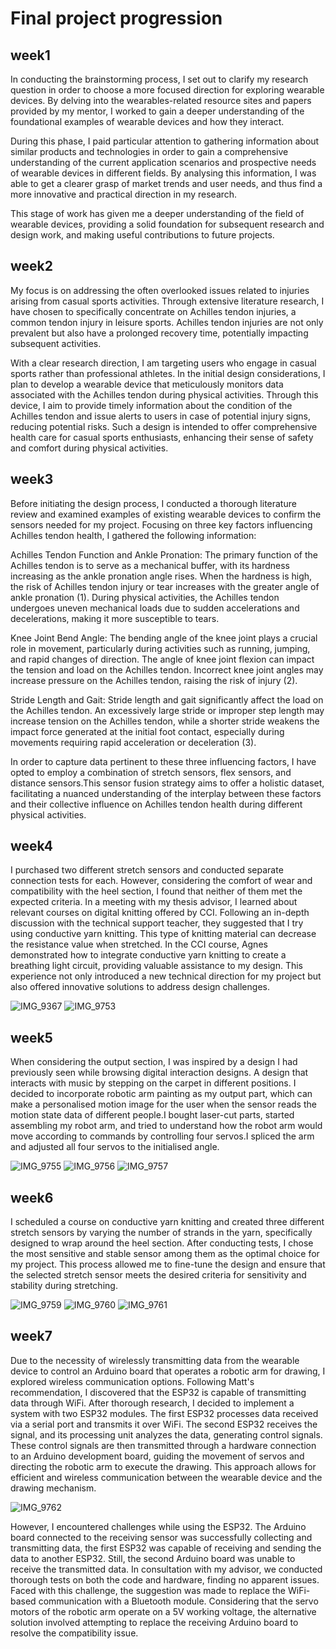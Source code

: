 # Final project progression
## week1
In conducting the brainstorming process, I set out to clarify my research question in order to choose a more focused direction for exploring wearable devices. By delving into the wearables-related resource sites and papers provided by my mentor, I worked to gain a deeper understanding of the foundational examples of wearable devices and how they interact.

During this phase, I paid particular attention to gathering information about similar products and technologies in order to gain a comprehensive understanding of the current application scenarios and prospective needs of wearable devices in different fields. By analysing this information, I was able to get a clearer grasp of market trends and user needs, and thus find a more innovative and practical direction in my research.

This stage of work has given me a deeper understanding of the field of wearable devices, providing a solid foundation for subsequent research and design work, and making useful contributions to future projects.

## week2
My focus is on addressing the often overlooked issues related to injuries arising from casual sports activities. Through extensive literature research, I have chosen to specifically concentrate on Achilles tendon injuries, a common tendon injury in leisure sports. Achilles tendon injuries are not only prevalent but also have a prolonged recovery time, potentially impacting subsequent activities.

With a clear research direction, I am targeting users who engage in casual sports rather than professional athletes. In the initial design considerations, I plan to develop a wearable device that meticulously monitors data associated with the Achilles tendon during physical activities. Through this device, I aim to provide timely information about the condition of the Achilles tendon and issue alerts to users in case of potential injury signs, reducing potential risks. Such a design is intended to offer comprehensive health care for casual sports enthusiasts, enhancing their sense of safety and comfort during physical activities.

## week3
Before initiating the design process, I conducted a thorough literature review and examined examples of existing wearable devices to confirm the sensors needed for my project. Focusing on three key factors influencing Achilles tendon health, I gathered the following information:

Achilles Tendon Function and Ankle Pronation:
The primary function of the Achilles tendon is to serve as a mechanical buffer, with its hardness increasing as the ankle pronation angle rises. When the hardness is high, the risk of Achilles tendon injury or tear increases with the greater angle of ankle pronation (1). During physical activities, the Achilles tendon undergoes uneven mechanical loads due to sudden accelerations and decelerations, making it more susceptible to tears.

Knee Joint Bend Angle:
The bending angle of the knee joint plays a crucial role in movement, particularly during activities such as running, jumping, and rapid changes of direction. The angle of knee joint flexion can impact the tension and load on the Achilles tendon. Incorrect knee joint angles may increase pressure on the Achilles tendon, raising the risk of injury (2).

Stride Length and Gait:
Stride length and gait significantly affect the load on the Achilles tendon. An excessively large stride or improper step length may increase tension on the Achilles tendon, while a shorter stride weakens the impact force generated at the initial foot contact, especially during movements requiring rapid acceleration or deceleration (3).


In order to capture data pertinent to these three influencing factors, I have opted to employ a combination of stretch sensors, flex sensors, and distance sensors.This sensor fusion strategy aims to offer a holistic dataset, facilitating a nuanced understanding of the interplay between these factors and their collective influence on Achilles tendon health during different physical activities.

## week4
I purchased two different stretch sensors and conducted separate connection tests for each. However, considering the comfort of wear and compatibility with the heel section, I found that neither of them met the expected criteria. In a meeting with my thesis advisor, I learned about relevant courses on digital knitting offered by CCI. Following an in-depth discussion with the technical support teacher, they suggested that I try using conductive yarn knitting. This type of knitting material can decrease the resistance value when stretched. In the CCI course, Agnes demonstrated how to integrate conductive yarn knitting to create a breathing light circuit, providing valuable assistance to my design. This experience not only introduced a new technical direction for my project but also offered innovative solutions to address design challenges.

![IMG_9367](https://github.com/yqh022/final-project/assets/119873931/cf59205a-9c48-46a2-833e-ee22d579bbeb)
![IMG_9753](https://github.com/yqh022/final-project/assets/119873931/11dea43d-f738-41a8-8113-2fc499d07451)

## week5
When considering the output section, I was inspired by a design I had previously seen while browsing digital interaction designs. A design that interacts with music by stepping on the carpet in different positions. I decided to incorporate robotic arm painting as my output part, which can make a personalised motion image for the user when the sensor reads the motion state data of different people.I bought laser-cut parts, started assembling my robot arm, and tried to understand how the robot arm would move according to commands by controlling four servos.I spliced the arm and adjusted all four servos to the initialised angle.

![IMG_9755](https://github.com/yqh022/final-project/assets/119873931/65758070-fc8e-4696-b907-aae8f85e2c2b)
![IMG_9756](https://github.com/yqh022/final-project/assets/119873931/5d188343-fa03-41ec-8e5b-5448d8f3abec)
![IMG_9757](https://github.com/yqh022/final-project/assets/119873931/fdd288a1-a08f-4e76-84da-babb8b2be4db)

## week6
I scheduled a course on conductive yarn knitting and created three different stretch sensors by varying the number of strands in the yarn, specifically designed to wrap around the heel section. After conducting tests, I chose the most sensitive and stable sensor among them as the optimal choice for my project. This process allowed me to fine-tune the design and ensure that the selected stretch sensor meets the desired criteria for sensitivity and stability during stretching.

![IMG_9759](https://github.com/yqh022/final-project/assets/119873931/6874a43d-160f-467d-b469-8f678c05440b)
![IMG_9760](https://github.com/yqh022/final-project/assets/119873931/e643cfc5-17d0-42b5-9872-6b2ebb29a487)
![IMG_9761](https://github.com/yqh022/final-project/assets/119873931/d38f0791-223d-4080-9d5f-2862051abaf9)

## week7
Due to the necessity of wirelessly transmitting data from the wearable device to control an Arduino board that operates a robotic arm for drawing, I explored wireless communication options. Following Matt's recommendation, I discovered that the ESP32 is capable of transmitting data through WiFi. After thorough research, I decided to implement a system with two ESP32 modules. The first ESP32 processes data received via a serial port and transmits it over WiFi. The second ESP32 receives the signal, and its processing unit analyzes the data, generating control signals. These control signals are then transmitted through a hardware connection to an Arduino development board, guiding the movement of servos and directing the robotic arm to execute the drawing. This approach allows for efficient and wireless communication between the wearable device and the drawing mechanism.

![IMG_9762](https://github.com/yqh022/final-project/assets/119873931/4456cbb4-2e84-4f5b-b723-30765dd09bab)

However, I encountered challenges while using the ESP32. The Arduino board connected to the receiving sensor was successfully collecting and transmitting data, the first ESP32 was capable of receiving and sending the data to another ESP32. Still, the second Arduino board was unable to receive the transmitted data. In consultation with my advisor, we conducted thorough tests on both the code and hardware, finding no apparent issues. Faced with this challenge, the suggestion was made to replace the WiFi-based communication with a Bluetooth module. Considering that the servo motors of the robotic arm operate on a 5V working voltage, the alternative solution involved attempting to replace the receiving Arduino board to resolve the compatibility issue.
